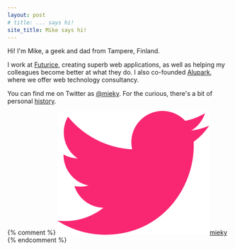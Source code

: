 ```yaml
---
layout: post
# title: ... says hi!
site_title: Mike says hi!
---
```


Hi! I'm Mike, a geek and dad from Tampere, Finland.

I work at [Futurice](http://www.futurice.com/), creating superb web applications, as well as helping my colleagues become better at what they do. I also co-founded [Alupark](http://www.alupark.fi/), where we offer web technology consultancy.

You can find me on Twitter as [@mieky](https://twitter.com/mieky). For the curious, there's a bit of personal <a href="/about.html">history</a>.

{% comment %}
<a href="https://twitter.com/mieky">
<img class="twitter-logo" src="images/twitter.svg">mieky</a>
{% endcomment %}

